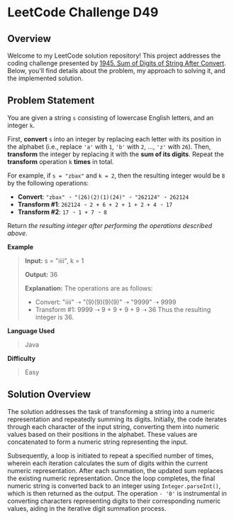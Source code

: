 
# LeetCode Challenge D49

## Overview

Welcome to my LeetCode solution repository! This project addresses the coding challenge presented by [1945. Sum of Digits of String After Convert](https://leetcode.com/problems/sum-of-digits-of-string-after-convert/). Below, you'll find details about the problem, my approach to solving it, and the implemented solution.

## Problem Statement
You are given a string  `s`  consisting of lowercase English letters, and an integer  `k`.

First,  **convert**  `s`  into an integer by replacing each letter with its position in the alphabet (i.e., replace  `'a'`  with  `1`,  `'b'`  with  `2`, ...,  `'z'`  with  `26`). Then,  **transform**  the integer by replacing it with the  **sum of its digits**. Repeat the  **transform**  operation  `k` **times**  in total.

For example, if  `s = "zbax"`  and  `k = 2`, then the resulting integer would be  `8`  by the following operations:

-   **Convert**:  `"zbax" ➝ "(26)(2)(1)(24)" ➝ "262124" ➝ 262124`
-   **Transform #1**:  `262124 ➝ 2 + 6 + 2 + 1 + 2 + 4 ➝ 17`
-   **Transform #2**:  `17 ➝ 1 + 7 ➝ 8`

Return  _the resulting integer after performing the operations described above_.

**Example**
>**Input:** s = "iiii", k = 1
>
>**Output:** 36
>
>**Explanation:** The operations are as follows:
>- Convert: "iiii" ➝ "(9)(9)(9)(9)" ➝ "9999" ➝ 9999
>- Transform #1: 9999 ➝ 9 + 9 + 9 + 9 ➝ 36
>Thus the resulting integer is 36.

**Language Used**
> Java

**Difficulty**
> Easy

## Solution Overview
The solution addresses the task of transforming a string into a numeric representation and repeatedly summing its digits. Initially, the code iterates through each character of the input string, converting them into numeric values based on their positions in the alphabet. These values are concatenated to form a numeric string representing the input. 

Subsequently, a loop is initiated to repeat a specified number of times, wherein each iteration calculates the sum of digits within the current numeric representation. After each summation, the updated sum replaces the existing numeric representation. Once the loop completes, the final numeric string is converted back to an integer using `Integer.parseInt()`, which is then returned as the output. The operation `- '0'` is instrumental in converting characters representing digits to their corresponding numeric values, aiding in the iterative digit summation process.
